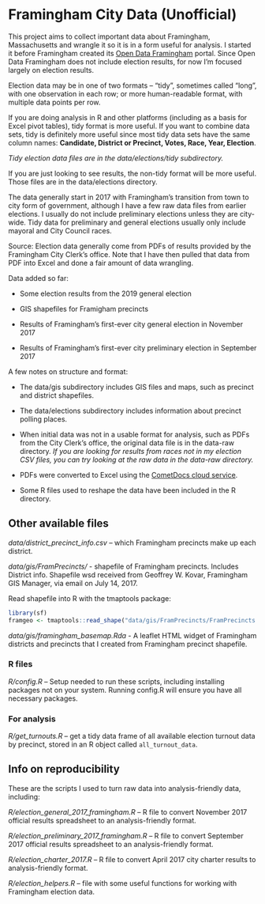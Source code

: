 Framingham City Data (Unofficial)
================

This project aims to collect important data about Framingham,
Massachusetts and wrangle it so it is in a form useful for analysis. I
started it before Framingham created its [Open Data
Framingham](https://data.framinghamma.gov/) portal. Since Open Data
Framingham does not include election results, for now I’m focused
largely on election results.

Election data may be in one of two formats – “tidy”, sometimes called
“long”, with one observation in each row; or more human-readable
format, with multiple data points per row.

If you are doing analysis in R and other platforms (including as a basis
for Excel pivot tables), tidy format is more useful. If you want to
combine data sets, tidy is definitely more useful since most tidy data
sets have the same column names: **Candidate, District or Precinct,
Votes, Race, Year, Election**.

*Tidy election data files are in the data/elections/tidy subdirectory.*

If you are just looking to see results, the non-tidy format will be more
useful. Those files are in the data/elections directory.

The data generally start in 2017 with Framingham’s transition from town
to city form of government, although I have a few raw data files from
earlier elections. I usually do not include preliminary elections unless
they are city-wide. Tidy data for preliminary and general elections
usually only include mayoral and City Council races.

Source: Election data generally come from PDFs of results provided by
the Framingham City Clerk’s office. Note that I have then pulled that
data from PDF into Excel and done a fair amount of data wrangling.

Data added so far:

  - Some election results from the 2019 general election

  - GIS shapefiles for Framigham precincts

  - Results of Framingham’s first-ever city general election in November
    2017

  - Results of Framingham’s first-ever city preliminary election in
    September 2017

A few notes on structure and format:

  - The data/gis subdirectory includes GIS files and maps, such as
    precinct and district shapefiles.

  - The data/elections subdirectory includes information about precinct
    polling places.

  - When initial data was not in a usable format for analysis, such as
    PDFs from the City Clerk’s office, the original data file is in the
    data-raw directory. *If you are looking for results from races not
    in my election CSV files, you can try looking at the raw data in the
    data-raw directory.*

  - PDFs were converted to Excel using the [CometDocs cloud
    service](https://www.cometdocs.com/).

  - Some R files used to reshape the data have been included in the R
    directory.

## Other available files

*data/district\_precinct\_info.csv* – which Framingham precincts make up
each district.

*data/gis/FramPrecincts/* - shapefile of Framingham precincts. Includes
District info. Shapefile wsd received from Geoffrey W. Kovar, Framingham
GIS Manager, via email on July 14, 2017.

Read shapefile into R with the tmaptools package:

``` r
library(sf)
framgeo <- tmaptools::read_shape("data/gis/FramPrecincts/FramPrecincts.shp", as.sf = TRUE)
```

*data/gis/framingham\_basemap.Rda* - A leaflet HTML widget of Framingham
districts and precincts that I created from Framingham precinct
shapefile.

### R files

*R/config.R* – Setup needed to run these scripts, including installing
packages not on your system. Running config.R will ensure you have all
necessary packages.

### For analysis

*R/get\_turnouts.R* – get a tidy data frame of all available election
turnout data by precinct, stored in an R object called
`all_turnout_data`.

## Info on reproducibility

These are the scripts I used to turn raw data into analysis-friendly
data, including:

*R/election\_general\_2017\_framingham.R* – R file to convert November
2017 official results spreadsheet to an analysis-friendly format.

*R/election\_preliminary\_2017\_framingham.R* – R file to convert
September 2017 official results spreadsheet to an analysis-friendly
format.

*R/election\_charter\_2017.R* – R file to convert April 2017 city
charter results to analysis-friendly format.

*R/election\_helpers.R* – file with some useful functions for working
with Framingham election data.

